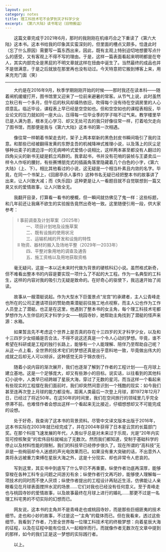 ```yaml
---
layout: post
category: notes
title: 理工科技术宅不会梦到天才科学少女
excerpt: 《第六大陆》读书笔记（旧物搬运）
---
```


&emsp;&emsp;这篇文章完成于2021年6月，那时的我刚刚在机缘巧合之下重读了《第六大陆》这本书。这本书给我的印象其实蛮深刻的，但里面的槽点又颇多。恰逢此时（忘了什么原因）需要写一篇东西出来，因此，既有主观上特别迫切地想要写点什么的感受，又有客观上不得不写的理由。于是，这样一篇表面看起来明明都是在夸人，其实内部完全是黑屁的不明文章就这样在扭曲中诞生了。当然最终的成品也并不是很满意，于是之后就放在那里再也没有动过。今天特意把它搬到博客上来，用来充充门面（笑）

---------

&emsp;&emsp;大约是在2016年9月，秋季学期刚刚开始的时候——那时我还在读本科——随着闸机缓缓打开，图书馆里又迎来了一位前来避暑的常客。从节气上说，此时虽然立秋已有一个多月，但午后的秋风却燥热依旧，吹得每个没有待在空调房里的人心烦意乱。临近毕设，课程表上早已经是空空如也。但和空空如也的课程表相反，毕业论文的压力就如同一座大山，压得每一位毕业季的学子喘不过气来。教学楼里早已是人满为患，根本无心学习、却又无处可去的我只好像往常一样，打着哈欠走向了图书馆，而那便是我与《第六大陆》这本书的第一次相遇。

&emsp;&emsp;像往常一样朝着书架走去时，架子上两本崭新的黑色封皮书瞬间吸引了我的注意。和那些已经被翻得发黄的东野圭吾的机械降神式推理小说，以及落上的灰尘足够种出麦子的渡边淳一的无病呻吟式爱情小说相比，这样两本甚至都没有人翻过的四角尖尖的新书无疑是鹤立鸡群的。我拿起书，书并没有花哨的装帧与王婆卖瓜一样令人作呕的腰封，有些赛博朋克式的插画角落里隐藏着几个白色的小字，《第六大陆》（上、下）。相比其他看过的小说，这无疑是一个相当朴素且内敛的名字。毕竟，在同一个书架上，《回廊亭杀人事件》这种书名无疑已经把整本书的故事讲了出来，让人兴致大减；而《失乐园》这种更是让人一看题目就不自觉联想到一篇又臭又长的爱情故事，让人兴致全无。

&emsp;&emsp;我翻开目录，打算看一看书的梗概，但一瞬间就仿佛见了鬼一样：这些标题，和几年前还让我痛不欲生的实验报告竟然出奇地一致。这里随便引用一段，供大家参考：

>I 事前调查及计划草案（2025年）<br>
&emsp;&emsp;一、项目计划地及设施草案<br>
&emsp;&emsp;二、既有设施的使用状况<br>
&emsp;&emsp;三、运输机械的开发和设施的特性<br>
II 物资、器材的搬入及场地平整（2029年—2033年）<br>
&emsp;&emsp;四、平整对象用地的调查及通告<br>
&emsp;&emsp;五、施工资格以及用地获取资格<br>

&emsp;&emsp;毫无疑问，这是一本以近未来时代做为背景的硬核科幻小说。虽然格式新奇，但不难看出整本书的内容是要实现一项什么了不起的大工程。作为一名典型的工科生，这样的内容对我的吸引力无疑是致命的。在好奇心的驱使下，我迅速开始了阅读。

&emsp;&emsp;故事从一艘潜艇说起。作为大型水下巨蛋景点“龙宫”的承建者，主人公青峰走也所在的公司正邀请项目的赞助商乘潜艇前往施工地点视察，而主人公也作为工作人员登上了潜艇。也正是在这里，他遇到了整本书的女主角，每个理工科技术宅都梦想作为人生伴侣的天才科学少女——桃园寺妙，她帮助主角找到了潜艇的怪声来源：水箱。

&emsp;&emsp;如果暂且先不考虑这个世界上是否真的存在十三四岁的天才科学少女，以及和十三四岁少女结婚是否合法，不得不说这还真是一个令人心动的梦想。毕竟，谁不希望在科研或是工程的独行长路上，能够有一个人能理解、陪伴乃至帮助自己呢？从这一点上看，全世界的技术宅们的梦想还真是出乎意料地一致，毕竟做出伟大的成就之后却无人可以倾诉，这种感觉无异于锦衣夜行。

&emsp;&emsp;随着小说内容的渐次展开，我们也逐渐了解到了作者的工程计划——在月球上建立基地。这是一个足够庞大，却又有些渺小的目标。说实话，以往看到的其他科幻小说中，人类早已经跨越了星辰大海，穿过了无数的星河。而当这样一个看起来有些现实的工程摆在我们面前时，我们却突然间意识到一个残酷的现实：如今我们甚至连再次登上月球的能力都没有。距离人类最后一次登上月球，即1972年12月7日，已经过了将近50年。在这50年的时间里，我们在空间旅行的领域里几乎完全停滞不前。也难怪作者会想出这样一个看起来无比接近，仔细想想却又不可能完成的设想。

&emsp;&emsp;处于好奇，我查询了这本书的背景资料。尽管中文译文版本出版于2016年，这本书实际在2003年就已经完成了，并在2004年获得了日本星云赏的长篇部门奖。在那个科技飞速发展的年代，人类似乎总是对未来过于乐观，光是“20年内实现可控核聚变”的宏伟目标就喊出了无数次。然而我们都知道，受制于基础科学的停止以及材料性能的限制，我们的科技早已经停步很久了。现在所谓的“高科技”无非是一些绚丽却令人迷惑的声光电效果而已。如果没有重大突破的话，不出意外人类将永远被重力束缚在星辰大海之外，这是十分现实、却也非常令人悲哀的。

&emsp;&emsp;写到这里，其实书中到底写了什么早已不再重要。纵使作者功底再深厚，能够穿梭在各种工科专业问题之间游刃有余；纵使作者行文再巧妙，能够使人理解每一项技术的同时而不使人厌烦；纵使作者提出的工程设计再贴近生活，仿佛能让人亲眼看见在月球表面搅拌水泥的场景……它们对我也已经没有任何意义。至于青峰走也与桃园寺妙的爱情故事，以及故事最终在月球上进行的婚礼……那更不过是一名理工科宅男的不切实际的幻想而已。

&emsp;&emsp;网友说，这本书的主角并不是青峰走也或桃园寺妙，而是那些巨细匪夷的技术细节。走也和小妙的故事，不过是这一“主角”的载体而已。但在我看来，透过这些细节，我看到了作者，乃至全世界每一位理工科技术宅的终极梦想：向着星辰大海的征程，以及在征程中能有位佳人一起相伴而行。而就像作者无数次在文章中提到的那样，如今的我们正是这一梦想的实际践行者。

&emsp;&emsp;以上。
